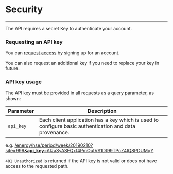 # Security
---

The API requires a secret Key to authenticate your account. 

### Requesting an API key

You can [request access](mailto:admin@api.sundaya.com) by signing up for an account. 

You can also request an additional key if you need to replace your key in future.

### API key usage

The API key must be provided in all requests as a query parameter, as shown:

Parameter | Description 
--- | --- 
`api_key` | Each client application has a key which is used to configure basic authentication and data provenance. 

e.g. [/energy/hse/period/week/20190210?site=999&**api_key**=AIzaSyASFQxf4PmOutVS1Dt99TPcZ4IQ8PDUMqY](http:/api.endpoints.sundaya.cloud.goog/energy/hse/period/week/20190210?site=999&api_key=AIzaSyASFQxf4PmOutVS1Dt99TPcZ4IQ8PDUMqY)

`401 Unauthorized` is returned if the API key is not valid or does not have access to the requested path.







